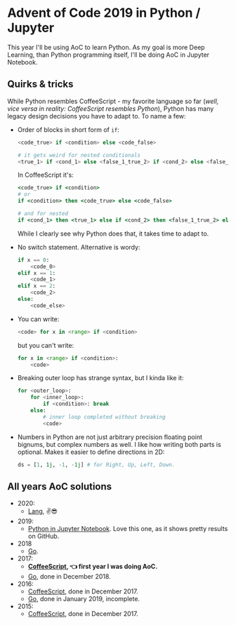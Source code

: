 # Advent of Code 2019 in Python / Jupyter
This year I'll be using AoC to learn Python.
As my goal is more Deep Learning, than Python programming itself, I'll be doing AoC in Jupyter Notebook.

## Quirks & tricks
While Python resembles CoffeeScript - my favorite language so far (*well, vice versa in reality: CoffeeScript resembles Python*), Python has many legacy design decisions you have to adapt to. To name a few:

* Order of blocks in short form of `if`:

    ```python
    <code_true> if <condition> else <code_false>

    # it gets weird for nested conditionals
    <true_1> if <cond_1> else <false_1_true_2> if <cond_2> else <false_1_false_2>
    ```

    In CoffeeScript it's:
    ```coffeescript
    <code_true> if <condition>
    # or
    if <condition> then <code_true> else <code_false>

    # and for nested
    if <cond_1> then <true_1> else if <cond_2> then <false_1_true_2> else <false_1_false_2>
    ```

    While I clearly see why Python does that, it takes time to adapt to.

* No switch statement. Alternative is wordy:

    ```python
    if x == 0:
        <code_0>
    elif x == 1:
        <code_1>
    elif x == 2:
        <code_2>
    else:
        <code_else>
    ```

* You can write:

    ```python
    <code> for x in <range> if <condition>
    ```

    but you can't write:

    ```python
    for x in <range> if <condition>:
        <code>
    ```

* Breaking outer loop has strange syntax, but I kinda like it:

    ```python
    for <outer_loop>:
        for <inner_loop>:
            if <condition>: break
        else:
            # inner loop completed without breaking
            <code>
    ```

* Numbers in Python are not just arbitrary precision floating point bignums, but complex numbers as well. I like how writing both parts is optional. Makes it easier to define directions in 2D:

    ```python
    ds = [1, 1j, -1, -1j] # for Right, Up, Left, Down.
    ```

## All years AoC solutions

* 2020:
    * [Lang](https://github.com/metalim/metalim.adventofcode.2020.lang), ✌😎
* 2019:
    * [Python in Jupyter Notebook](https://github.com/metalim/metalim.adventofcode.2019.python). Love this one, as it shows pretty results on GitHub.
* 2018
    * [Go](https://github.com/metalim/metalim.adventofcode.2018.go).
* 2017:
    * **[CoffeeScript](https://github.com/metalim/metalim.adventofcode.2017), 👈 first year I was doing AoC.**
    * [Go](https://github.com/metalim/metalim.adventofcode.2017.go), done in December 2018.
* 2016:
    * [CoffeeScript](https://github.com/metalim/metalim.adventofcode.2016), done in December 2017.
    * [Go](https://github.com/metalim/metalim.adventofcode.2016.go), done in January 2019, incomplete.
* 2015:
    * [CoffeeScript](https://github.com/metalim/metalim.adventofcode.2015), done in December 2017.
